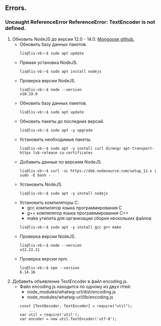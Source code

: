 ## Errors.

### Uncaught ReferenceError ReferenceError: TextEncoder is not defined.

1. Обновить NodeJS до версии 12.0 - 14.0. [Mongoose github.](https://github.com/Automattic/мангуст/issues/10638)
    - Обновить базу данных пакетов.
        ```
        lis@lis-vb:~$ sudo apt update
        ```
    - Прямая установка NodeJS.
        ```
        lis@lis-vb:~$ sudo apt install nodejs
        ```
    - Проверка версии NodeJS.
        ```
        lis@lis-vb:~$ node --version
        v10.19.0
        ```
    - Обновить базу данных пакетов.
        ```
        lis@lis-vb:~$ sudo apt update
        ```
    - Обновить пакеты до последних версий.
        ```
        lis@lis-vb:~$ sudo apt -y upgrade
        ```
    - Установить необходимые пакеты.
        ```
        lis@lis-vb:~$ sudo apt -y install curl dirmngr apt-transport-https lsb-release ca-certificates
        ```
    - Добавить данные по версиям NodeJS.
        ```
        lis@lis-vb:~$ curl -sL https://deb.nodesource.com/setup_12.x | sudo -E bash -
        ```    
    - Установить NodeJS.
        ```
        lis@lis-vb:~$ sudo apt -y install nodejs
        ```
    - Установить компиляторы C:
        - gcc       компилятор языка программирования С
        - g++       компилятор языка программирования C++
        - make      утилита для организации сборки нескольких файлов
        ```
        lis@lis-vb:~$ sudo apt -y install gcc g++ make
        ```
    - Проверка версии NodeJS.
        ```
        lis@lis-vb:~$ node --version
        v12.22.11
        ```
    - Проверка версии npm.
        ```
        lis@lis-vb:~$ npm --version
        6.14.16
        ```
2. Добавить объявление TextEncoder в файл encoding.js.
    - Файл encoding.js находится по одному из двух птей: 
        - node_modules/whatwg-url/dist/encoding.js
        - node_modules/whatwg-url/lib/encoding.js
        ```
        const {TextDecoder, TextEncoder} = require("util");
            ...
        var util = require('util');
        var encoder = new util.TextEncoder('utf-8');
        ```